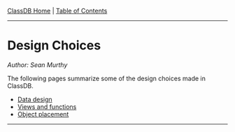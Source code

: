 [ClassDB Home](Home) \| [Table of Contents](Table-of-Contents)

---
# Design Choices

_Author: Sean Murthy_

The following pages summarize some of the design choices made in ClassDB.

* [Data design](Data-Design)
* [Views and functions](Views-and-Functions)
* [Object placement](Object-Placement)

***
